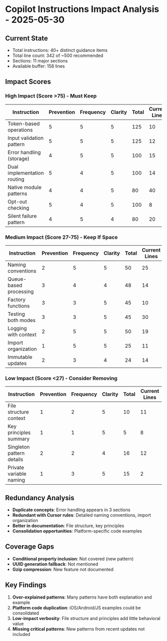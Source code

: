 # Copilot Instructions Impact Analysis - 2025-05-30

## Current State
- Total instructions: 40+ distinct guidance items
- Total line count: 342 of ~500 recommended
- Sections: 11 major sections
- Available buffer: 158 lines

## Impact Scores

### High Impact (Score >75) - Must Keep
| Instruction | Prevention | Frequency | Clarity | Total | Current Lines |
|-------------|------------|-----------|---------|-------|---------------|
| Token-based operations | 5 | 5 | 5 | 125 | 10 |
| Input validation pattern | 5 | 5 | 5 | 125 | 12 |
| Error handling (storage) | 4 | 5 | 5 | 100 | 15 |
| Dual implementation routing | 5 | 4 | 5 | 100 | 14 |
| Native module patterns | 4 | 4 | 5 | 80 | 40 |
| Opt-out checking | 5 | 4 | 5 | 100 | 8 |
| Silent failure pattern | 4 | 5 | 4 | 80 | 20 |

### Medium Impact (Score 27-75) - Keep If Space
| Instruction | Prevention | Frequency | Clarity | Total | Current Lines |
|-------------|------------|-----------|---------|-------|---------------|
| Naming conventions | 2 | 5 | 5 | 50 | 25 |
| Queue-based processing | 3 | 4 | 4 | 48 | 14 |
| Factory functions | 3 | 3 | 5 | 45 | 10 |
| Testing both modes | 3 | 3 | 5 | 45 | 30 |
| Logging with context | 2 | 5 | 5 | 50 | 19 |
| Import organization | 1 | 5 | 5 | 25 | 11 |
| Immutable updates | 2 | 3 | 4 | 24 | 14 |

### Low Impact (Score <27) - Consider Removing
| Instruction | Prevention | Frequency | Clarity | Total | Current Lines |
|-------------|------------|-----------|---------|-------|---------------|
| File structure context | 1 | 2 | 5 | 10 | 11 |
| Key principles summary | 1 | 1 | 5 | 5 | 8 |
| Singleton pattern details | 2 | 2 | 4 | 16 | 12 |
| Private variable naming | 1 | 3 | 5 | 15 | 2 |

## Redundancy Analysis
- **Duplicate concepts**: Error handling appears in 3 sections
- **Redundant with Cursor rules**: Detailed naming conventions, import organization
- **Better in documentation**: File structure, key principles
- **Consolidation opportunities**: Platform-specific code examples

## Coverage Gaps
- **Conditional property inclusion**: Not covered (new pattern)
- **UUID generation fallback**: Not mentioned
- **Gzip compression**: New feature not documented

## Key Findings
1. **Over-explained patterns**: Many patterns have both explanation and example
2. **Platform code duplication**: iOS/Android/JS examples could be consolidated
3. **Low-impact verbosity**: File structure and principles add little behavioral value
4. **Missing critical patterns**: New patterns from recent updates not included
